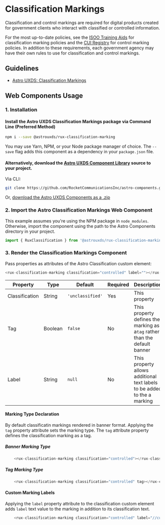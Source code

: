 # Classification Markings

Classification and control markings are required for digital products created for government clients who interact with classified or controlled information.

For the most up-to-date policies, see the [ISOO Training Aids](https://www.archives.gov/isoo/training/training-aids) for classification marking policies and the [CUI Registry](https://www.archives.gov/cui) for control marking policies. In addition to these requirements, each government agency may have their own rules to use for classification and control markings.


## Guidelines

- [Astro UXDS: Classification Markings](https://www.astrouxds.com/components/readme/)


## Web Components Usage

### 1. Installation

#### Install the Astro UXDS Classification Markings package via Command Line (Preferred Method)

```sh
npm i --save @astrouxds/rux-classification-marking
```

You may use Yarn, NPM, or your Node package manager of choice. The `--save` flag adds this component as a dependency in your `package.json` file.

#### **Alternatively**, download the [Astro UXDS Component Library](https://github.com/RocketCommunicationsInc/astro-components/src/master/) source to your project.

Via CLI:

```sh
git clone https://github.com/RocketCommunicationsInc/astro-components.git
```

Or, [download the Astro UXDS Components as a .zip](https://github.com/RocketCommunicationsInc/astro-components/archive/master.zip)

### 2. Import the Astro Classification Markings Web Component

This example assumes you're using the NPM package in `node_modules`. Otherwise, import the component using the path to the Astro Components directory in your project.

```javascript
import { RuxClassification } from '@astrouxds/rux-classification-marking/rux-classification-marking.js';
```

### 3. Render the Classification Markings Component

Pass properties as attributes of the Astro Classification custom element:

```javascript
<rux-classification-marking classification="controlled" label=""></rux-classification-marking>
```

| Property       	| Type   	| Default  	| Required 	| Description 	|
|----------------	|--------	|----------	|----------	|-------------	|
| Classification 	| String 	| `'unclassified'`         	| Yes      	| This property            	|
| Tag          	| Boolean 	| `false` 	| No      	| This property defines the marking as a`tag` rather than the default banner            	|
| Label         	| String 	| `null` 	| No      	| This property allows additional text labels to be added to the a marking           	|


#### Marking Type Declaration
 By default classificatin markings rendered in banner format. Applying the ```tag``` property attribute sets the marking type. The `tag` attribute property defines the classification marking as a tag.

##### Banner Marking Type
```javascript
	<rux-classification-marking classification="controlled"></rux-classification-marking>
```

##### Tag Marking Type
```javascript
	<rux-classification-marking classification="controlled" tag></rux-classification-marking>
```

#### Custom Marking Labels
Applying the `label` property attribute to the classification custom element adds `label` text value to the marking in addition to its classification text.

```javascript
	<rux-classification-marking classification="controlled" label="//custom/label"></rux-classification-marking>
```